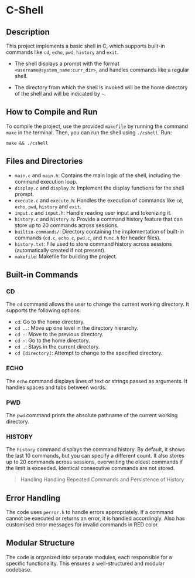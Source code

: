# C-Shell

## Description

This project implements a basic shell in C, which supports built-in commands like `cd`, `echo`, `pwd`, `history` and `exit`. 

- The shell displays a prompt with the format `<username@system_name:curr_dir>`, and handles commands like a regular shell.

- The directory from which the shell is invoked will be the home directory of the shell and
will be indicated by `~`.

## How to Compile and Run
To compile the project, use the provided `makefile` by running the command `make` in the terminal. Then, you can run the shell using `./cshell`.
Run:
```
make && ./cshell
```

## Files and Directories

- `main.c` and `main.h`: Contains the main logic of the shell, including the command execution loop.
- `display.c` and `display.h`: Implement the display functions for the shell prompt.
- `execute.c` and `execute.h`: Handles the execution of commands like `cd`, `echo`, `pwd`, `history` and `exit`.
- `input.c` and `input.h`: Handle reading user input and tokenizing it.
- `history.c` and `history.h`: Provide a command history feature that can store up to 20 commands across sessions. 
- `builtin-commands/`: Directory containing the implementation of built-in commands (`cd.c`, `echo.c`, `pwd.c`, and `func.h` for header files).
- `history.txt`: File used to store command history across sessions (automatically created if not present).
- `makefile`: Makefile for building the project.

## Built-in Commands

### CD
The `cd` command allows the user to change the current working directory. It supports the following options:

- `cd`: Go to the home directory.
- `cd ..`: Move up one level in the directory hierarchy.
- `cd -`: Move to the previous directory.
- `cd ~`: Go to the home directory.
- `cd .`: Stays in the current directory.
- `cd [directory]`: Attempt to change to the specified directory.

### ECHO
The `echo` command displays lines of text or strings passed as arguments. It handles spaces and tabs between words.

### PWD
The `pwd` command prints the absolute pathname of the current working directory.

### HISTORY
The `history` command displays the command history. By default, it shows the last 10 commands, but you can specify a different count. It also stores up to 20 commands across sessions, overwriting the oldest commands if the limit is exceeded. Identical consecutive commands are not stored.

> Handling  Handling Repeated Commands and Persistence of History

## Error Handling
The code uses `perror.h` to handle errors appropriately. If a command cannot be executed or returns an error, it is handled accordingly.
Also has customised error messages for invalid commands in RED color.

## Modular Structure
The code is organized into separate modules, each responsible for a specific functionality. This ensures a well-structured and modular codebase.
